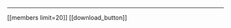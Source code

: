 --------------------------------------------------------------------------------

[[members limit=20]]
[[download_button]]

